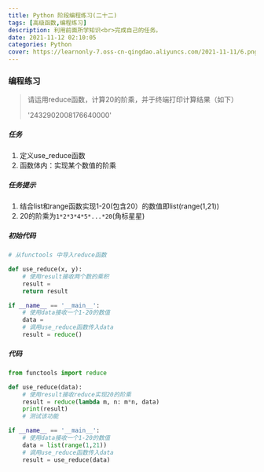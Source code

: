 ```yaml
---
title: Python 阶段编程练习(二十二)
tags: [高级函数,编程练习]
description: 利用前面所学知识<br>完成自己的任务。
date: 2021-11-12 02:10:05
categories: Python
cover: https://learnonly-7.oss-cn-qingdao.aliyuncs.com/2021-11-11/6.png
---
```


### 编程练习

> 请运用reduce函数，计算20的阶乘，并于终端打印计算结果（如下）
>
> '2432902008176640000'

##### 任务

1. 定义use_reduce函数
2. 函数体内：实现某个数值的阶乘

##### 任务提示

1. 结合list和range函数实现1-20(包含20）的数值即list(range(1,21))
2. 20的阶乘为`1*2*3*4*5*...*20`(角标星星)

##### 初始代码

```python
# 从functools 中导入reduce函数

def use_reduce(x, y):
    # 使用result接收两个数的乘积
    result =
    return result

if __name__ == '__main__':
    # 使用data接收一个1-20的数值
    data =
    # 调用use_reduce函数传入data
    result = reduce()
```

##### 代码

```python
from functools import reduce

def use_reduce(data):
    # 使用result接收reduce实现20的阶乘
    result = reduce(lambda m, n: m*n, data)
    print(result)
    # 测试该功能

if __name__ == '__main__':
    # 使用data接收一个1-20的数值
    data = list(range(1,21))
    # 调用use_reduce函数传入data
    result = use_reduce(data)
    
```
